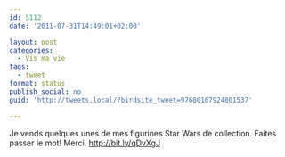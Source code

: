 ```yaml
---
id: 5112
date: '2011-07-31T14:49:01+02:00'

layout: post
categories:
  - Vis ma vie
tags:
  - tweet
format: status
publish_social: no
guid: 'http://tweets.local/?birdsite_tweet=97680167924801537'

---
```


Je vends quelques unes de mes figurines Star Wars de collection. Faites passer le mot! Merci. http://bit.ly/qDvXgJ